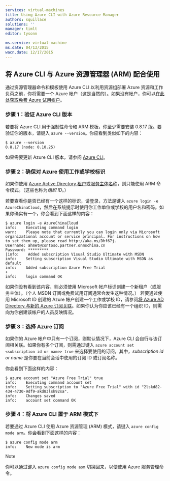 ```yaml
---
services: virtual-machines
title: Using Azure CLI with Azure Resource Manager
authors: squillace
solutions: ''
manager: timlt
editor: tysonn

ms.service: virtual-machine
ms.date: 04/13/2015
wacn.date: 12/17/2015
---
```


## 将 Azure CLI 与 Azure 资源管理器 (ARM) 配合使用

通过资源管理器命令和模板使用 Azure CLI 以利用资源组部署 Azure 资源和工作负荷之前，你将需要一个 Azure 帐户（这是当然的）。如果没有帐户，你可以[在此处获取免费 Azure 试用帐户](http://azure.microsoft.com/pricing/free-trial/)。

### 步骤 1：验证 Azure CLI 版本

若要将 Azure CLI 用于强制性命令和 ARM 模板，你至少需要安装 0.8.17 版。要验证你的版本，请键入 `azure --version`。你应看到类似如下的内容：

```
$ azure --version
0.8.17 (node: 0.10.25)
```

如果需要更新 Azure CLI 版本，请参阅 [Azure CLI](https://github.com/Azure/azure-xplat-cli)。

### 步骤 2：确保对 Azure 使用工作或学校标识

如果你使用 [Azure Active Directory 租户](https://msdn.microsoft.com/library/azure/jj573650.aspx#BKMK_WhatIsAnAzureADTenant)或[服务主体名称](https://msdn.microsoft.com/library/azure/dn132633.aspx)，则只能使用 ARM 命令模式。（这些也称为*组织 ID*。）

若要查看你是否已经有一个这样的标识，请登录，方法是键入 `azure login -e AzureChinaCloud`，然后在系统提示时使用你工作单位或学校的用户名和密码。如果你确实有一个，你会看到下面这样的内容：

```
$ azure login -e AzureChinaCloud
info:    Executing command login
warn:    Please note that currently you can login only via Microsoft organizational account or service principal. For instructions on how to set them up, please read http://aka.ms/Dhf67j.
Username: ahmet@contoso.partner.onmschina.cn
Password: *********
|info:    Added subscription Visual Studio Ultimate with MSDN
info:    Setting subscription Visual Studio Ultimate with MSDN as default
info:    Added subscription Azure Free Trial
+
info:    login command OK
```

如果你没有看到该内容，则必须使用 Microsoft 帐户标识创建一个新租户（或服务主体）。（个人 MSDN 订阅或免费试用订阅通常会发生这种情况。） 若要通过使用 Microsoft ID 创建的 Azure 帐户创建一个工作或学校 ID，请参阅[将 Azure AD Directory 与新的 Azure 订阅关联](https://msdn.microsoft.com/library/azure/jj573650.aspx#BKMK_WhatIsAnAzureADTenant)。如果你认为你应该已经有一个组织 ID，则需向为你创建该帐户的人员反映情况。

### 步骤 3：选择 Azure 订阅

如果你的 Azure 帐户中只有一个订阅，则默认情况下，Azure CLI 会自行与该订阅相关联。如果你有多个订阅，则需通过键入 `azure account set <subscription id or name> true` 来选择要使用的订阅，其中，_subscription id or name_ 是你要在当前会话中使用的订阅 ID 或订阅名称。

你会看到下面这样的内容：

```
$ azure account set "Azure Free Trial" true
info:    Executing command account set
info:    Setting subscription to "Azure Free Trial" with id "2lskd82-434-4730-9df9-akd83lsk92sa".
info:    Changes saved
info:    account set command OK
```

### 步骤 4：将 Azure CLI 置于 ARM 模式下

若要通过 Azure CLI 使用 Azure 资源管理 (ARM) 模式，请键入 `azure config mode arm`。你会看到下面这样的内容：

```
$ azure config mode arm
info:    New mode is arm
```

> [!NOTE]
>你可以通过键入 `azure config mode asm` 切换回来，以便使用 Azure 服务管理命令。

<!---HONumber=Mooncake_1207_2015-->